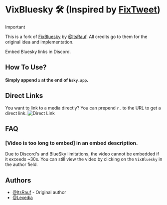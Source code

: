 # VixBluesky 🛠️ (Inspired by [FixTweet](https://github.com/FixTweet/FixTweet))

> [!IMPORTANT]
> This is a fork of [FixBluesky](https://github.com/ThornbushHQ/FixBluesky) by [@ItsRauf](https://www.github.com/ItsRauf).
> All credits go to them for the original idea and implementation.

Embed Bluesky links in Discord.

## How To Use?

#### Simply append `x` at the end of `bsky.app`.

## Direct Links

You want to link to a media directly? You can prepend `r.` to the URL to get a direct link.
![Direct Link](./.github/README/raw-link.png)

## FAQ

### [Video is too long to embed] in an embed description.
Due to Discord's and BlueSky limitations, the video cannot be embedded if it exceeds ~30s. You can still view the video by clicking on the `VixBluesky` in the author field. 

## Authors

- [@ItsRauf](https://www.github.com/ItsRauf) - Original author
- [@Lexedia](https://www.github.com/Rapougnac)
